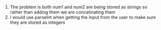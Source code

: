 1. The problem is both num1 and num2 are being stored as strings so rather than adding them we are concatinating them 
2. I would use parseInt when getting the input from the user to make sure they are stored as integers 